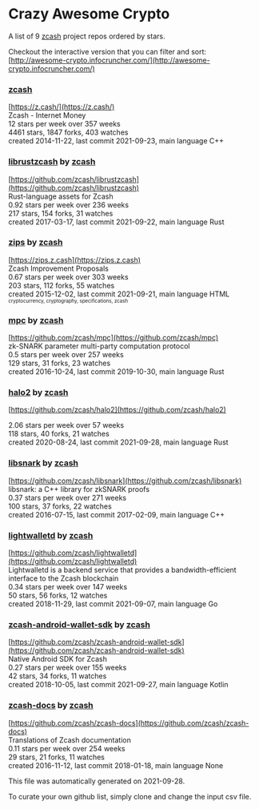 # Crazy Awesome Crypto
A list of 9 [zcash](https://github.com/zcash) project repos ordered by stars.  

Checkout the interactive version that you can filter and sort: 
[http://awesome-crypto.infocruncher.com/](http://awesome-crypto.infocruncher.com/)  


### [zcash](https://github.com/zcash/zcash)  
[https://z.cash/](https://z.cash/)  
Zcash - Internet Money  
12 stars per week over 357 weeks  
4461 stars, 1847 forks, 403 watches  
created 2014-11-22, last commit 2021-09-23, main language C++  


### [librustzcash](https://github.com/zcash/librustzcash) by [zcash](https://github.com/zcash)  
[https://github.com/zcash/librustzcash](https://github.com/zcash/librustzcash)  
Rust-language assets for Zcash  
0.92 stars per week over 236 weeks  
217 stars, 154 forks, 31 watches  
created 2017-03-17, last commit 2021-09-22, main language Rust  


### [zips](https://github.com/zcash/zips) by [zcash](https://github.com/zcash)  
[https://zips.z.cash](https://zips.z.cash)  
Zcash Improvement Proposals  
0.67 stars per week over 303 weeks  
203 stars, 112 forks, 55 watches  
created 2015-12-02, last commit 2021-09-21, main language HTML  
<sub><sup>cryptocurrency, cryptography, specifications, zcash</sup></sub>


### [mpc](https://github.com/zcash/mpc) by [zcash](https://github.com/zcash)  
[https://github.com/zcash/mpc](https://github.com/zcash/mpc)  
zk-SNARK parameter multi-party computation protocol  
0.5 stars per week over 257 weeks  
129 stars, 31 forks, 23 watches  
created 2016-10-24, last commit 2019-10-30, main language Rust  


### [halo2](https://github.com/zcash/halo2) by [zcash](https://github.com/zcash)  
[https://github.com/zcash/halo2](https://github.com/zcash/halo2)  
  
2.06 stars per week over 57 weeks  
118 stars, 40 forks, 21 watches  
created 2020-08-24, last commit 2021-09-28, main language Rust  


### [libsnark](https://github.com/zcash/libsnark) by [zcash](https://github.com/zcash)  
[https://github.com/zcash/libsnark](https://github.com/zcash/libsnark)  
libsnark: a C++ library for zkSNARK proofs  
0.37 stars per week over 271 weeks  
100 stars, 37 forks, 22 watches  
created 2016-07-15, last commit 2017-02-09, main language C++  


### [lightwalletd](https://github.com/zcash/lightwalletd) by [zcash](https://github.com/zcash)  
[https://github.com/zcash/lightwalletd](https://github.com/zcash/lightwalletd)  
Lightwalletd is a backend service that provides a bandwidth-efficient interface to the Zcash blockchain  
0.34 stars per week over 147 weeks  
50 stars, 56 forks, 12 watches  
created 2018-11-29, last commit 2021-09-07, main language Go  


### [zcash-android-wallet-sdk](https://github.com/zcash/zcash-android-wallet-sdk) by [zcash](https://github.com/zcash)  
[https://github.com/zcash/zcash-android-wallet-sdk](https://github.com/zcash/zcash-android-wallet-sdk)  
Native Android SDK for Zcash  
0.27 stars per week over 155 weeks  
42 stars, 34 forks, 11 watches  
created 2018-10-05, last commit 2021-09-27, main language Kotlin  


### [zcash-docs](https://github.com/zcash/zcash-docs) by [zcash](https://github.com/zcash)  
[https://github.com/zcash/zcash-docs](https://github.com/zcash/zcash-docs)  
Translations of Zcash documentation  
0.11 stars per week over 254 weeks  
29 stars, 21 forks, 11 watches  
created 2016-11-12, last commit 2018-01-18, main language None  


This file was automatically generated on 2021-09-28.  

To curate your own github list, simply clone and change the input csv file.  